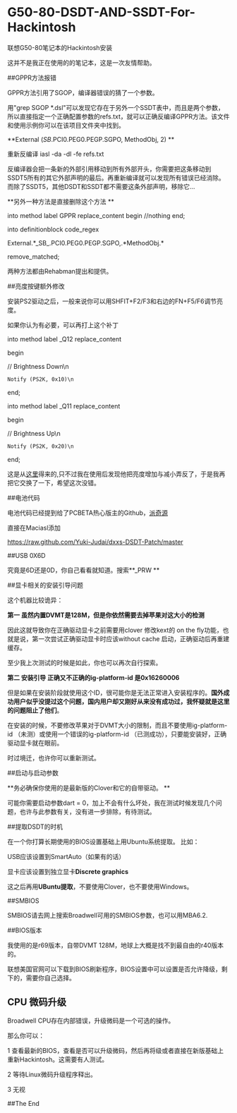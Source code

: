 # G50-80-DSDT-AND-SSDT-For-Hackintosh
联想G50-80笔记本的Hackintosh安装 

这并不是我正在使用的的笔记本，这是一次友情帮助。

##GPPR方法报错


GPPR方法引用了SGOP，编译器错误的猜了一个参数。

用"grep SGOP *.dsl"可以发现它存在于另外一个SSDT表中，而且是两个参数，所以直接指定一个正确配置参数的refs.txt，就可以正确反编译GPPR方法。该文件和使用示例你可以在该项目文件夹中找到。


**External (_SB_.PCI0.PEG0.PEGP.SGPO, MethodObj, 2)
**

重新反编译
iasl -da -dl -fe refs.txt


反编译器会把一条新的外部引用移动到所有外部开头，你需要把这条移动到SSDT5所有的其它外部声明的最后。再重新编译就可以发现所有错误已经消除。而除了SSDT5，其他DSDT和SSDT都不需要这条外部声明，移除它...



**另外一种方法是直接删除这个方法
**


into method label GPPR replace_content begin //nothing end;

into definitionblock code_regex

External.\*\_SB_\.PCI0\.PEG0\.PEGP\.SGPO,.\*MethodObj.* 

remove_matched;

两种方法都由Rehabman提出和提供。

##亮度按键额外修改

安装PS2驱动之后，一般来说你可以用SHFIT+F2/F3和右边的FN+F5/F6调节亮度。

如果你认为有必要，可以再打上这个补丁



into method label _Q12 replace_content

begin

// Brightness Down\n

    Notify (PS2K, 0x10)\n
    
end;

into method label _Q11 replace_content

begin

// Brightness Up\n

    Notify (PS2K, 0x20)\n
    
end;

这是从[这里](http://www.tonymacx86.com/el-capitan-laptop-guides/171080-guide-lenovo-g50-80-el-capitan.html)得来的,只不过我在使用后发现他把亮度增加与减小弄反了，于是我再把它交换了一下，希望这次没错。

##电池代码

电池代码已经提到给了PCBETA热心版主的Github，[派奇源](https://github.com/Yuki-Judai/dxxs-DSDT-Patch)

直接在Maciasl添加

https://raw.github.com/Yuki-Judai/dxxs-DSDT-Patch/master

##USB  0X6D 

究竟是6D还是0D，你自己看看就知道。搜索**_PRW **

##显卡相关的安装引导问题

这个机器比较诡异：

**第一 虽然内置DVMT是128M，但是你依然需要去掉苹果对这大小的检测**


因此这就导致你在正确驱动显卡之前需要用clover 修改kext的 on the fly功能，也就是说，第一次尝试正确驱动显卡时应该without cache 启动，正确驱动后再重建缓存。

至少我上次测试的时候是如此，你也可以再次自行探索。


**第二 安装引导  正确又不正确的ig-platform-id 是0x16260006**


但是如果在安装阶段就使用这个ID，很可能你是无法正常进入安装程序的。**国外成功用户似乎没提过这个问题，国内用户却又刚好从来没有成功过，我怀疑就是这里的问题阻止了他们**。


在安装的时候，不要修改苹果对于DVMT大小的限制，而且不要使用ig-platform-id （未测）或使用一个错误的ig-platform-id （已测成功），只要能安装好，正确驱动显卡就在眼前。

时过境迁，也许你可以重新测试。



##启动与启动参数


**务必确保你使用的是最新版的Clover和它的自带驱动。
**


可能你需要启动参数dart = 0，加上不会有什么坏处，我在测试时候发现几个问题，也许与此参数有关，没有进一步排除，有待测试。


##提取DSDT的时机



在一个你打算长期使用的BIOS设置基础上用Ubuntu系统提取。
比如：

USB应该设置到SmartAuto（如果有的话）

显卡应该设置到独立显卡**Discrete graphics**

这之后再用**UBuntu提取**，不要使用Clover，也不要使用Windows。



##SMBIOS
 

SMBIOS请去网上搜索Broadwell可用的SMBIOS参数，也可以用MBA6.2.

##BIOS版本

我使用的是r69版本，自带DVMT 128M，地球上大概是找不到最自由的r40版本的。

联想美国官网可以下载到BIOS刷新程序，BIOS设置中可以设置是否允许降级，剩下的，需要你自己选择。

## CPU 微码升级

Broadwell CPU存在内部错误，升级微码是一个可选的操作。

那么你可以：

1 查看最新的BIOS，查看是否可以升级微码，然后再将级或者直接在新版基础上重新Hackintosh。这需要有人测试。

2 等待Linux微码升级程序释出。

3 无视


##The End



